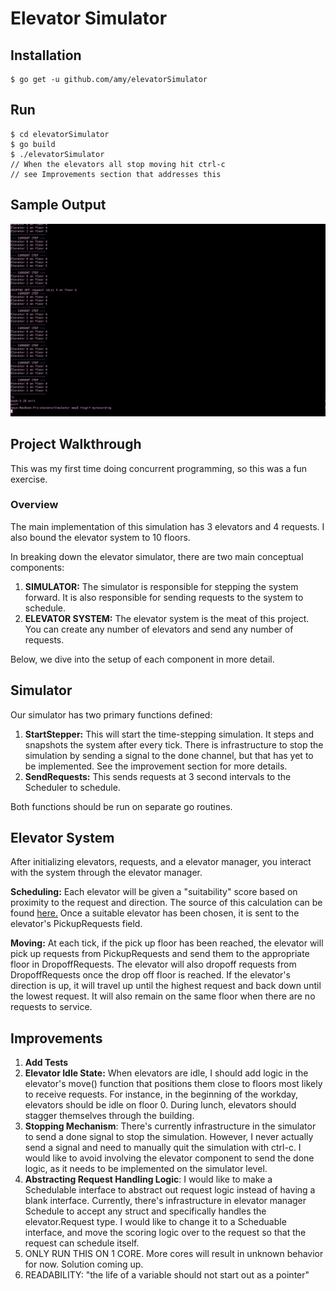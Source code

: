 # Elevator Simulator

## Installation
```
$ go get -u github.com/amy/elevatorSimulator
```
## Run
```
$ cd elevatorSimulator
$ go build
$ ./elevatorSimulator
// When the elevators all stop moving hit ctrl-c
// see Improvements section that addresses this
```
## Sample Output

![Alt Text](https://raw.githubusercontent.com/amy/elevatorSimulator/master/demo.gif)

## Project Walkthrough

This was my first time doing concurrent programming, so this was a fun exercise. 


### Overview 
The main implementation of this simulation has 3 elevators and 4 requests. I also bound the elevator system to 10 floors.

In breaking down the elevator simulator, there are two main conceptual components:

1. **SIMULATOR:** The simulator is responsible for stepping the system forward. It is also responsible for sending requests to the system to schedule. 
2. **ELEVATOR SYSTEM:** The elevator system is the meat of this project. You can create any number of elevators and send any number of requests.

Below, we dive into the setup of each component in more detail. 

## Simulator 
Our simulator has two primary functions defined:

1. **StartStepper:** This will start the time-stepping simulation. It steps and snapshots the system after every tick. There is infrastructure to stop the simulation by sending a signal to the done channel, but that has yet to be implemented. See the improvement section for more details.
2. **SendRequests:** This sends requests at 3 second intervals to the Scheduler to schedule. 

Both functions should be run on separate go routines. 

## Elevator System
After initializing elevators, requests, and a elevator manager, you interact with the system through the elevator manager.

**Scheduling:** Each elevator will be given a "suitability" score based on proximity to the request and direction. The source of this calculation can be found [here.](http://www.columbia.edu/~cs2035/courses/ieor4405.S13/p14.pdf) Once a suitable elevator has been chosen, it is sent to the elevator's PickupRequests field.

**Moving:** At each tick, if the pick up floor has been reached, the elevator will pick up requests from PickupRequests and send them to the appropriate floor in DropoffRequests. The elevator will also dropoff requests from DropoffRequests once the drop off floor is reached. If the elevator's direction is up, it will travel up until the highest request and back down until the lowest request. It will also remain on the same floor when there are no requests to service. 

## Improvements

1. **Add Tests**
2. **Elevator Idle State:** When elevators are idle, I should add logic in the elevator's move() function that positions them close to floors most likely to receive requests. For instance, in the beginning of the workday, elevators should be idle on floor 0. During lunch, elevators should stagger themselves through the building.
3. **Stopping Mechanism**: There's currently infrastructure in the simulator to send a done signal to stop the simulation. However, I never actually send a signal and need to manually quit the simulation with ctrl-c. I would like to avoid involving the elevator component to send the done logic, as it needs to be implemented on the simulator level.
4. **Abstracting Request Handling Logic**: I would like to make a Schedulable interface to abstract out request logic instead of having a blank interface. Currently, there's infrastructure in elevator manager Schedule to accept any struct and specifically handles the elevator.Request type. I would like to change it to a Scheduable interface, and move the scoring logic over to the request so that the request can schedule itself. 
5. ONLY RUN THIS ON 1 CORE. More cores will result in unknown behavior for now. Solution coming up. 
6. READABILITY: "the life of a variable should not start out as a pointer"